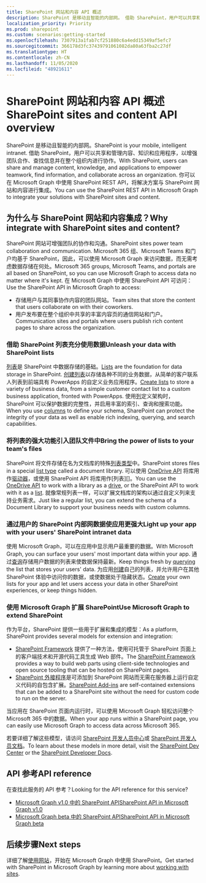 ```yaml
---
title: SharePoint 网站和内容 API 概述
description: SharePoint 是移动且智能的内部网。 借助 SharePoint，用户可以共享和管理内容、知识和应用程序，以增强团队合作、查找信息并在整个组织内进行协作。 你可以在 Microsoft Graph 中使用 SharePoint REST API，将解决方案与 SharePoint 网站和内容进行集成。
localization_priority: Priority
ms.prod: sharepoint
ms.custom: scenarios:getting-started
ms.openlocfilehash: 7307913a1fab7cf251880c6a4edd15349af5efc7
ms.sourcegitcommit: 366178d3fc37439791061082da80a63fba2c27df
ms.translationtype: HT
ms.contentlocale: zh-CN
ms.lasthandoff: 11/05/2020
ms.locfileid: "48921611"
---
```

# <a name="sharepoint-sites-and-content-api-overview"></a><span data-ttu-id="0c116-105">SharePoint 网站和内容 API 概述</span><span class="sxs-lookup"><span data-stu-id="0c116-105">SharePoint sites and content API overview</span></span>

<span data-ttu-id="0c116-106">SharePoint 是移动且智能的内部网。</span><span class="sxs-lookup"><span data-stu-id="0c116-106">SharePoint is your mobile, intelligent intranet.</span></span> <span data-ttu-id="0c116-107">借助 SharePoint，用户可以共享和管理内容、知识和应用程序，以增强团队合作、查找信息并在整个组织内进行协作。</span><span class="sxs-lookup"><span data-stu-id="0c116-107">With SharePoint, users can share and manage content, knowledge, and applications to empower teamwork, find information, and collaborate across an organization.</span></span> <span data-ttu-id="0c116-108">你可以在 Microsoft Graph 中使用 SharePoint REST API，将解决方案与 SharePoint 网站和内容进行集成。</span><span class="sxs-lookup"><span data-stu-id="0c116-108">You can use the SharePoint REST API in Microsoft Graph to integrate your solutions with SharePoint sites and content.</span></span>

## <a name="why-integrate-with-sharepoint-sites-and-content"></a><span data-ttu-id="0c116-109">为什么与 SharePoint 网站和内容集成？</span><span class="sxs-lookup"><span data-stu-id="0c116-109">Why integrate with SharePoint sites and content?</span></span>

<span data-ttu-id="0c116-110">SharePoint 网站可增强团队的协作和沟通。</span><span class="sxs-lookup"><span data-stu-id="0c116-110">SharePoint sites power team collaboration and communication.</span></span> <span data-ttu-id="0c116-111">Microsoft 365 组、Microsoft Teams 和门户均基于 SharePoint，因此，可以使用 Microsoft Graph 来访问数据，而无需考虑数据存储在何处。</span><span class="sxs-lookup"><span data-stu-id="0c116-111">Microsoft 365 groups, Microsoft Teams, and portals are all based on SharePoint, so you can use Microsoft Graph to access data no matter where it's kept.</span></span> <span data-ttu-id="0c116-112">在 Microsoft Graph 中使用 SharePoint API 可访问：</span><span class="sxs-lookup"><span data-stu-id="0c116-112">Use the SharePoint API in Microsoft Graph to access:</span></span>

- <span data-ttu-id="0c116-113">存储用户与其同事协作内容的团队网站。</span><span class="sxs-lookup"><span data-stu-id="0c116-113">Team sites that store the content that users collaborate on with their coworkers.</span></span>
- <span data-ttu-id="0c116-114">用户发布要在整个组织中共享的丰富内容页的通信网站和门户。</span><span class="sxs-lookup"><span data-stu-id="0c116-114">Communication sites and portals where users publish rich content pages to share across the organization.</span></span>

### <a name="unleash-your-data-with-sharepoint-lists"></a><span data-ttu-id="0c116-115">借助 SharePoint 列表充分使用数据</span><span class="sxs-lookup"><span data-stu-id="0c116-115">Unleash your data with SharePoint lists</span></span>

<span data-ttu-id="0c116-116">[列表][list]是 SharePoint 中数据存储的基础。</span><span class="sxs-lookup"><span data-stu-id="0c116-116">[Lists][list] are the foundation for data storage in SharePoint.</span></span>
<span data-ttu-id="0c116-117">[创建列表][create]以存储各种不同的业务数据，从简单的客户联系人列表到前端具有 PowerApps 的自定义业务应用程序。</span><span class="sxs-lookup"><span data-stu-id="0c116-117">[Create lists][create] to store a variety of business data, from a simple customer contact list to a custom business application, fronted with PowerApps.</span></span>
<span data-ttu-id="0c116-118">使用[列][]定义架构时，SharePoint 可以保护数据的完整性，并启用丰富的索引、查询和搜索功能。</span><span class="sxs-lookup"><span data-stu-id="0c116-118">When you use [columns][] to define your schema, SharePoint can protect the integrity of your data as well as enable  rich indexing, querying, and search capabilities.</span></span>

### <a name="bring-the-power-of-lists-to-your-teams-files"></a><span data-ttu-id="0c116-119">将列表的强大功能引入团队文件中</span><span class="sxs-lookup"><span data-stu-id="0c116-119">Bring the power of lists to your team's files</span></span>

<span data-ttu-id="0c116-120">SharePoint 将文件存储在名为文档库的特殊[列表类型][]中。</span><span class="sxs-lookup"><span data-stu-id="0c116-120">SharePoint stores files in a special [list type][] called a document library.</span></span>
<span data-ttu-id="0c116-121">可以使用 [OneDrive API][] 将库用作[驱动器][]，或使用 SharePoint API 将库用作[列表][]。</span><span class="sxs-lookup"><span data-stu-id="0c116-121">You can use the [OneDrive API][] to work with a library as a [drive][], or the SharePoint API to work with it as a [list][].</span></span>
<span data-ttu-id="0c116-122">就像常规列表一样，可以扩展文档库的架构以通过自定义列来支持业务需求。</span><span class="sxs-lookup"><span data-stu-id="0c116-122">Just like a regular list, you can extend the schema of a Document Library to support your business needs with custom columns.</span></span>

### <a name="light-up-your-app-with-your-users-sharepoint-intranet-data"></a><span data-ttu-id="0c116-123">通过用户的 SharePoint 内部网数据使应用更强大</span><span class="sxs-lookup"><span data-stu-id="0c116-123">Light up your app with your users' SharePoint intranet data</span></span>

<span data-ttu-id="0c116-124">使用 Microsoft Graph，可以在应用中显示用户最重要的数据。</span><span class="sxs-lookup"><span data-stu-id="0c116-124">With Microsoft Graph, you can surface your users' most important data within your app.</span></span>
<span data-ttu-id="0c116-125">通过[查询][]存储用户数据的列表来使数据保持最新。</span><span class="sxs-lookup"><span data-stu-id="0c116-125">Keep things fresh by [querying][] the list that stores your users' data.</span></span>
<span data-ttu-id="0c116-126">为应用[创建][]自己的列表，并允许用户在其他 SharePoint 体验中访问你的数据，或使数据处于隐藏状态。</span><span class="sxs-lookup"><span data-stu-id="0c116-126">[Create][] your own lists for your app and let users access your data in other SharePoint experiences, or keep things hidden.</span></span>

### <a name="use-microsoft-graph-to-extend-sharepoint"></a><span data-ttu-id="0c116-127">使用 Microsoft Graph 扩展 SharePoint</span><span class="sxs-lookup"><span data-stu-id="0c116-127">Use Microsoft Graph to extend SharePoint</span></span>

<span data-ttu-id="0c116-128">作为平台，SharePoint 提供一些用于扩展和集成的模型：</span><span class="sxs-lookup"><span data-stu-id="0c116-128">As a platform, SharePoint provides several models for extension and integration:</span></span>

- <span data-ttu-id="0c116-129">[SharePoint Framework][] 提供了一种方法，使用可托管于 SharePoint 页面上的客户端技术和开源代码工具生成 Web 部件。</span><span class="sxs-lookup"><span data-stu-id="0c116-129">The [SharePoint Framework][] provides a way to build web parts using client-side technologies and open source tooling that can be hosted on SharePoint pages.</span></span>
- <span data-ttu-id="0c116-130">[SharePoint 外接程序][]是可添加到 SharePoint 网站而无需在服务器上运行自定义代码的自包含扩展。</span><span class="sxs-lookup"><span data-stu-id="0c116-130">[SharePoint Add-ins][] are self-contained extensions that can be added to a SharePoint site without the need for custom code to run on the server.</span></span>

<span data-ttu-id="0c116-131">当应用在 SharePoint 页面内运行时，可以使用 Microsoft Graph 轻松访问整个 Microsoft 365 中的数据。</span><span class="sxs-lookup"><span data-stu-id="0c116-131">When your app runs within a SharePoint page, you can easily use Microsoft Graph to access data across Microsoft 365.</span></span>

<span data-ttu-id="0c116-132">若要详细了解这些模型，请访问 [SharePoint 开发人员中心][]或 [SharePoint 开发人员文档][]。</span><span class="sxs-lookup"><span data-stu-id="0c116-132">To learn about these models in more detail, visit the [SharePoint Dev Center][] or the [SharePoint Developer Docs][].</span></span>

## <a name="api-reference"></a><span data-ttu-id="0c116-133">API 参考</span><span class="sxs-lookup"><span data-stu-id="0c116-133">API reference</span></span>
<span data-ttu-id="0c116-134">在查找此服务的 API 参考？</span><span class="sxs-lookup"><span data-stu-id="0c116-134">Looking for the API reference for this service?</span></span>

- [<span data-ttu-id="0c116-135">Microsoft Graph v1.0 中的 SharePoint API</span><span class="sxs-lookup"><span data-stu-id="0c116-135">SharePoint API in Microsoft Graph v1.0</span></span>](/graph/api/resources/sharepoint?view=graph-rest-1.0)
- [<span data-ttu-id="0c116-136">Microsoft Graph beta 中的 SharePoint API</span><span class="sxs-lookup"><span data-stu-id="0c116-136">SharePoint API in Microsoft Graph beta</span></span>](/graph/api/resources/sharepoint?view=graph-rest-beta)

## <a name="next-steps"></a><span data-ttu-id="0c116-137">后续步骤</span><span class="sxs-lookup"><span data-stu-id="0c116-137">Next steps</span></span>

<span data-ttu-id="0c116-138">详细了解[使用网站](/graph/api/resources/sharepoint?view=graph-rest-1.0)，开始在 Microsoft Graph 中使用 SharePoint。</span><span class="sxs-lookup"><span data-stu-id="0c116-138">Get started with SharePoint in Microsoft Graph by learning more about [working with sites](/graph/api/resources/sharepoint?view=graph-rest-1.0).</span></span>

[list]: /graph/api/resources/list?view=graph-rest-1.0
[列]: /graph/api/resources/columndefinition?view=graph-rest-1.0
[columns]: /graph/api/resources/columndefinition?view=graph-rest-1.0
[列表类型]: /graph/api/resources/listinfo?view=graph-rest-1.0
[list type]: /graph/api/resources/listinfo?view=graph-rest-1.0
[创建]: /graph/api/list-create?view=graph-rest-1.0
[create]: /graph/api/list-create?view=graph-rest-1.0
[查询]: /graph/api/listitem-get?view=graph-rest-1.0
[querying]: /graph/api/listitem-get?view=graph-rest-1.0
[驱动器]: /graph/api/resources/drive?view=graph-rest-1.0
[drive]: /graph/api/resources/drive?view=graph-rest-1.0
[OneDrive API]: /graph/api/resources/onedrive?view=graph-rest-1.0
[SharePoint Framework]: /sharepoint/dev/spfx/sharepoint-framework-overview
[SharePoint 外接程序]: /sharepoint/dev/sp-add-ins/sharepoint-add-ins
[SharePoint Add-ins]: /sharepoint/dev/sp-add-ins/sharepoint-add-ins
[SharePoint 开发人员中心]: https://developer.microsoft.com/sharepoint
[SharePoint Dev Center]: https://developer.microsoft.com/sharepoint
[SharePoint 开发人员文档]: /sharepoint/dev/
[SharePoint Developer Docs]: /sharepoint/dev/
[SharePoint]: /graph/api/resources/sharepoint?view=graph-rest-1.0